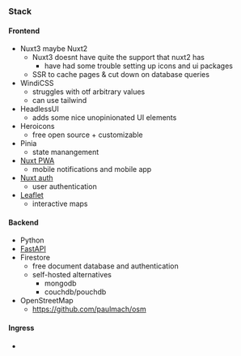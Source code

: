 

### Stack
#### Frontend
- Nuxt3 maybe Nuxt2
    - Nuxt3 doesnt have quite the support that nuxt2 has
        - have had some trouble setting up icons and ui packages
    - SSR to cache pages & cut down on database queries
- WindiCSS
    - struggles with otf arbitrary values
    - can use tailwind
- HeadlessUI
    - adds some nice unopinionated UI elements
- Heroicons
    - free open source + customizable
- Pinia
    - state manangement
- [Nuxt PWA](https://pwa.nuxtjs.org/)
    - mobile notifications and mobile app
- [Nuxt auth](https://auth.nuxtjs.org/)
    - user authentication
- [Leaflet](https://leafletjs.com/)
    - interactive maps

#### Backend
- Python
- [FastAPI](https://fastapi.tiangolo.com/)
- Firestore
    - free document database and authentication
    - self-hosted alternatives
        - mongodb
        - couchdb/pouchdb
- OpenStreetMap
    - https://github.com/paulmach/osm

#### Ingress
- 
